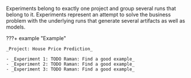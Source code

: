 Experiments belong to exactly one project and group several runs that belong to it. Experiments represent an attempt to solve the business problem with the underlying runs that generate several artifacts as well as models.

???+ example "Example"

    _Project: House Price Prediction_

    - _Experiment 1: TODO Raman: Find a good example_
    - _Experiment 2: TODO Raman: Find a good example_
    - _Experiment 3: TODO Raman: Find a good example_